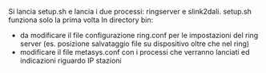 Si lancia setup.sh e lancia i due processi: ringserver e slink2dali.
setup.sh funziona solo la prima volta
In directory bin:
- da modificare il file configurazione ring.conf per le impostazioni del ring server (es. posizione salvataggio file su dispositivo oltre che nel ring)
- modificare il file metasys.conf con i processi che verranno lanciati ed indicazioni riguardo IP stazioni 
